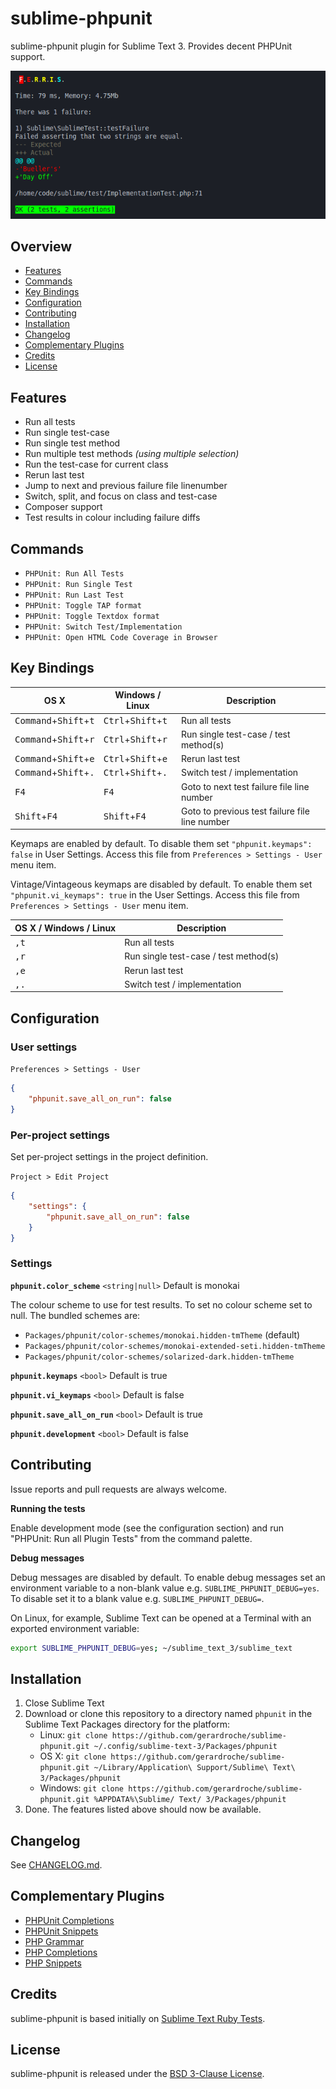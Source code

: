 # sublime-phpunit

sublime-phpunit plugin for Sublime Text 3. Provides decent PHPUnit support.

![Screenshot](screenshot.png)

## Overview

* [Features](#features)
* [Commands](#commands)
* [Key Bindings](#key-bindings)
* [Configuration](#configuration)
* [Contributing](#contributing)
* [Installation](#installation)
* [Changelog](#changelog)
* [Complementary Plugins](#complementary-plugins)
* [Credits](#credits)
* [License](#license)

## Features

* Run all tests
* Run single test-case
* Run single test method
* Run multiple test methods *(using multiple selection)*
* Run the test-case for current class
* Rerun last test
* Jump to next and previous failure file linenumber
* Switch, split, and focus on class and test-case
* Composer support
* Test results in colour including failure diffs

## Commands

* `PHPUnit: Run All Tests`
* `PHPUnit: Run Single Test`
* `PHPUnit: Run Last Test`
* `PHPUnit: Toggle TAP format`
* `PHPUnit: Toggle Textdox format`
* `PHPUnit: Switch Test/Implementation`
* `PHPUnit: Open HTML Code Coverage in Browser`

## Key Bindings

| OS X | Windows / Linux | Description |
|------|-----------------|--------------|
| <kbd>Command</kbd>+<kbd>Shift</kbd>+<kbd>t</kbd> | <kbd>Ctrl</kbd>+<kbd>Shift</kbd>+<kbd>t</kbd> | Run all tests |
| <kbd>Command</kbd>+<kbd>Shift</kbd>+<kbd>r</kbd> | <kbd>Ctrl</kbd>+<kbd>Shift</kbd>+<kbd>r</kbd> | Run single test-case / test method(s) |
| <kbd>Command</kbd>+<kbd>Shift</kbd>+<kbd>e</kbd> | <kbd>Ctrl</kbd>+<kbd>Shift</kbd>+<kbd>e</kbd> | Rerun last test |
| <kbd>Command</kbd>+<kbd>Shift</kbd>+<kbd>.</kbd> | <kbd>Ctrl</kbd>+<kbd>Shift</kbd>+<kbd>.</kbd> | Switch test / implementation |
| <kbd>F4</kbd> | <kbd>F4</kbd> | Goto to next test failure file line number |
| <kbd>Shift</kbd>+<kbd>F4</kbd> | <kbd>Shift</kbd>+<kbd>F4</kbd> | Goto to previous test failure file line number |

Keymaps are enabled by default. To disable them set `"phpunit.keymaps": false` in User Settings. Access this file from `Preferences > Settings - User` menu item.

Vintage/Vintageous keymaps are disabled by default. To enable them set `"phpunit.vi_keymaps": true` in the User Settings. Access this file from `Preferences > Settings - User` menu item.

| OS X / Windows / Linux | Description |
|------------------------|--------------|
| <kbd>,</kbd><kbd>t</kbd> | Run all tests |
| <kbd>,</kbd><kbd>r</kbd> | Run single test-case / test method(s) |
| <kbd>,</kbd><kbd>e</kbd> | Rerun last test |
| <kbd>,</kbd><kbd>.</kbd> | Switch test / implementation |

## Configuration

### User settings

`Preferences > Settings - User`

```json
{
    "phpunit.save_all_on_run": false
}
```

### Per-project settings

Set per-project settings in the project definition.

`Project > Edit Project`

```json
{
    "settings": {
        "phpunit.save_all_on_run": false
    }
}
```

### Settings

**`phpunit.color_scheme`** `<string|null>` Default is monokai

The colour scheme to use for test results. To set no colour scheme set to null. The bundled schemes are:

* `Packages/phpunit/color-schemes/monokai.hidden-tmTheme` (default)
* `Packages/phpunit/color-schemes/monokai-extended-seti.hidden-tmTheme`
* `Packages/phpunit/color-schemes/solarized-dark.hidden-tmTheme`

**`phpunit.keymaps`** `<bool>` Default is true

**`phpunit.vi_keymaps`** `<bool>` Default is false

**`phpunit.save_all_on_run`** `<bool>` Default is true

**`phpunit.development`** `<bool>` Default is false

## Contributing

Issue reports and pull requests are always welcome.

**Running the tests**

Enable development mode (see the configuration section) and run "PHPUnit: Run all Plugin Tests" from the command palette.

**Debug messages**

Debug messages are disabled by default. To enable debug messages set an environment variable to a non-blank value e.g. `SUBLIME_PHPUNIT_DEBUG=yes`. To disable set it to a blank value e.g. `SUBLIME_PHPUNIT_DEBUG=`.

On Linux, for example, Sublime Text can be opened at a Terminal with an exported environment variable:

```sh
export SUBLIME_PHPUNIT_DEBUG=yes; ~/sublime_text_3/sublime_text
```

## Installation

1. Close Sublime Text
2. Download or clone this repository to a directory named `phpunit` in the Sublime Text Packages directory for the platform:
    * Linux: `git clone https://github.com/gerardroche/sublime-phpunit.git ~/.config/sublime-text-3/Packages/phpunit`
    * OS X: `git clone https://github.com/gerardroche/sublime-phpunit.git ~/Library/Application\ Support/Sublime\ Text\ 3/Packages/phpunit`
    * Windows: `git clone https://github.com/gerardroche/sublime-phpunit.git %APPDATA%\Sublime/ Text/ 3/Packages/phpunit`
3. Done. The features listed above should now be available.

## Changelog

See [CHANGELOG.md](CHANGELOG.md).

## Complementary Plugins

* [PHPUnit Completions](https://github.com/gerardroche/sublime-phpunitck)
* [PHPUnit Snippets](https://github.com/gerardroche/sublime-phpunit-snippets)
* [PHP Grammar](https://github.com/gerardroche/sublime-php-grammar)
* [PHP Completions](https://github.com/gerardroche/sublime-phpck)
* [PHP Snippets](https://github.com/gerardroche/sublime-php-snippets)

## Credits

sublime-phpunit is based initially on [Sublime Text Ruby Tests](https://github.com/maltize/sublime-text-2-ruby-tests).

## License

sublime-phpunit is released under the [BSD 3-Clause License](LICENSE).
